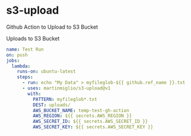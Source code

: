 # s3-upload

Github Action to Upload to S3 Bucket

Uploads to S3 Bucket

```yml
name: Test Run
on: push
jobs:
  lambda:
    runs-on: ubuntu-latest
    steps:
      - run: echo "My Data" > myfileglob-${{ github.ref_name }}.txt
      - uses: martinmiglio/s3-upload@v1
        with:
          PATTERN: myfileglob*.txt
          DEST: uploads/
          AWS_BUCKET_NAME: temp-test-gh-action
          AWS_REGION: ${{ secrets.AWS_REGION }}
          AWS_SECRET_ID: ${{ secrets.AWS_SECRET_ID }}
          AWS_SECRET_KEY: ${{ secrets.AWS_SECRET_KEY }}
```
